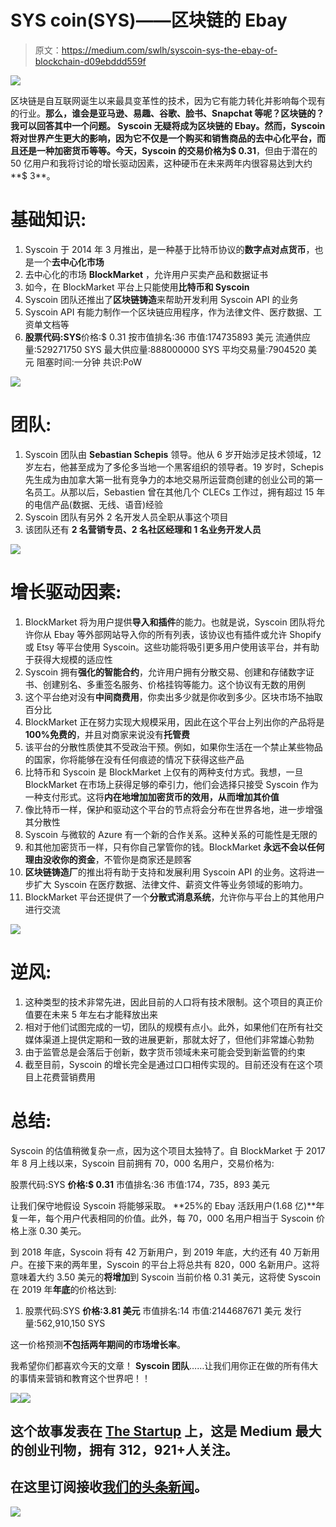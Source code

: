 # SYS coin(SYS)——区块链的 Ebay

> 原文：<https://medium.com/swlh/syscoin-sys-the-ebay-of-blockchain-d09ebddd559f>

![](img/01a48431a4288347bd1425c0861347c1.png)

区块链是自互联网诞生以来最具变革性的技术，因为它有能力转化并影响每个现有的行业。**那么，谁会是亚马逊、易趣、谷歌、脸书、Snapchat 等呢？区块链的？**我可以回答其中一个问题。 **Syscoin 无疑将成为区块链的 Ebay**。然而，Syscoin 将对世界产生更大的影响，因为它不仅是一个购买和销售商品的去中心化平台，而且还是一种加密货币等等。今天，Syscoin 的交易价格为**$ 0.31**，但由于潜在的 50 亿用户和我将讨论的增长驱动因素，这种硬币在未来两年内很容易达到大约**$ 3**。

# 基础知识:

1.  Syscoin 于 2014 年 3 月推出，是一种基于比特币协议的**数字点对点货币**，也是一个**去中心化市场**
2.  去中心化的市场 **BlockMarket** ，允许用户买卖产品和数据证书
3.  如今，在 BlockMarket 平台上只能使用**比特币和 Syscoin**
4.  Syscoin 团队还推出了**区块链铸造**来帮助开发利用 Syscoin API 的业务
5.  Syscoin API 有能力制作一个区块链应用程序，作为法律文件、医疗数据、工资单文档等
6.  **股票代码:SYS**价格:$ 0.31
    按市值排名:36
    市值:174735893 美元
    流通供应量:529271750 SYS
    最大供应量:888000000 SYS
    平均交易量:7904520 美元
    阻塞时间:一分钟
    共识:PoW

![](img/3f4d0d9e3a789f300621c65434155362.png)

# 团队:

1.  Syscoin 团队由 **Sebastian Schepis** 领导。他从 6 岁开始涉足技术领域，12 岁左右，他甚至成为了多伦多当地一个黑客组织的领导者。19 岁时，Schepis 先生成为由加拿大第一批有竞争力的本地交易所运营商创建的创业公司的第一名员工。从那以后，Sebastien 曾在其他几个 CLECs 工作过，拥有超过 15 年的电信产品(数据、无线、语音)经验
2.  Syscoin 团队有另外 2 名开发人员全职从事这个项目
3.  该团队还有 **2 名营销专员、2 名社区经理和 1 名业务开发人员**

![](img/3e2657e8e4ecadd95b296265d0ea672d.png)

# 增长驱动因素:

1.  BlockMarket 将为用户提供**导入和插件**的能力。也就是说，Syscoin 团队将允许你从 Ebay 等外部网站导入你的所有列表，该协议也有插件或允许 Shopify 或 Etsy 等平台使用 Syscoin。这些功能将吸引更多用户使用该平台，并有助于获得大规模的适应性
2.  Syscoin 拥有**强化的智能合约**，允许用户拥有分散交易、创建和存储数字证书、创建别名、多重签名服务、价格挂钩等能力。这个协议有无数的用例
3.  这个平台绝对没有**中间商费用**，你卖出多少就是你收到多少。区块市场不抽取百分比
4.  BlockMarket 正在努力实现大规模采用，因此在这个平台上列出你的产品将是 **100%免费的**，并且对商家来说没有**托管费**
5.  该平台的分散性质使其不受政治干预。例如，如果你生活在一个禁止某些物品的国家，你将能够在没有任何痕迹的情况下获得这些产品
6.  比特币和 Syscoin 是 BlockMarket 上仅有的两种支付方式。我想，一旦 BlockMarket 在市场上获得足够的牵引力，他们会选择只接受 Syscoin 作为一种支付形式。这将**内在地增加加密货币的效用，从而增加其价值**
7.  像比特币一样，保护和驱动这个平台的节点将会分布在世界各地，进一步增强其分散性
8.  Syscoin 与微软的 Azure 有一个新的合作关系。这种关系的可能性是无限的
9.  和其他加密货币一样，只有你自己掌管你的钱。BlockMarket **永远不会以任何理由没收你的资金**，不管你是商家还是顾客
10.  **区块链铸造厂**的推出将有助于支持和发展利用 Syscoin API 的业务。这将进一步扩大 Syscoin 在医疗数据、法律文件、薪资文件等业务领域的影响力。
11.  BlockMarket 平台还提供了一个**分散式消息系统**，允许你与平台上的其他用户进行交流

![](img/459017f6e76821456a8685b1ef90269e.png)

# 逆风:

1.  这种类型的技术非常先进，因此目前的人口将有技术限制。这个项目的真正价值要在未来 5 年左右才能释放出来
2.  相对于他们试图完成的一切，团队的规模有点小。此外，如果他们在所有社交媒体渠道上提供定期和一致的进展更新，那就太好了，但他们非常雄心勃勃
3.  由于监管总是会落后于创新，数字货币领域未来可能会受到新监管的约束
4.  截至目前，Syscoin 的增长完全是通过口口相传实现的。目前还没有在这个项目上花费营销费用

# 总结:

Syscoin 的估值稍微复杂一点，因为这个项目太独特了。自 BlockMarket 于 2017 年 8 月上线以来，Syscoin 目前拥有 70，000 名用户，交易价格为:

股票代码:SYS
**价格:$ 0.31**
市值排名:36
市值:174，735，893 美元

让我们保守地假设 Syscoin 将能够采取。 **25%的 Ebay 活跃用户(1.68 亿)**年复一年，每个用户代表相同的价值。此外，每 70，000 名用户相当于 Syscoin 价格上涨 0.30 美元。

到 2018 年底，Syscoin 将有 42 万新用户，到 2019 年底，大约还有 40 万新用户。在接下来的两年里，Syscoin 的平台上将总共有 820，000 名新用户。这将意味着大约 3.50 美元的**将增加**到 Syscoin 当前价格 0.31 美元，这将使 Syscoin 在 2019 年**年底**的价格达到:

1.  股票代码:SYS
    **价格:3.81 美元**
    市值排名:14
    市值:2144687671 美元
    发行量:562,910,150 SYS

这一价格预测**不包括两年期间的市场增长率**。

我希望你们都喜欢今天的文章！ **Syscoin 团队**……让我们用你正在做的所有伟大的事情来营销和教育这个世界吧！！

![](img/a1f1c6fc63c94a9e6a23ae3b85bab170.png)[![](img/308a8d84fb9b2fab43d66c117fcc4bb4.png)](https://medium.com/swlh)

## 这个故事发表在 [The Startup](https://medium.com/swlh) 上，这是 Medium 最大的创业刊物，拥有 312，921+人关注。

## 在这里订阅接收[我们的头条新闻](http://growthsupply.com/the-startup-newsletter/)。

[![](img/b0164736ea17a63403e660de5dedf91a.png)](https://medium.com/swlh)